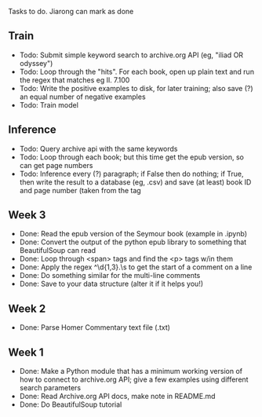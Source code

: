 Tasks to do. Jiarong can mark as done
## Train
- Todo: Submit simple keyword search to archive.org API (eg, "iliad OR odyssey")
- Todo: Loop through the "hits". For each book, open up plain text and run the regex that matches eg Il. 7.100
- Todo: Write the positive examples to disk, for later training; also save (?) an equal number of negative examples
- Todo: Train model

## Inference
- Todo: Query archive api with the same keywords
- Todo: Loop through each book; but this time get the epub version, so can get page numbers
- Todo: Inference every (?) paragraph; if False then do nothing; if True, then write the result to a database (eg, .csv) and save (at least) book ID and page number (taken from the <span> tag

## Week 3
- Done: Read the epub version of the Seymour book (example in .ipynb)
- Done: Convert the output of the python epub library to something that BeautifulSoup can read
- Done: Loop through \<span\> tags and find the \<p\> tags w/in them
- Done: Apply the regex ^\d{1,3}\.\s to get the start of a comment on a line
- Done: Do something similar for the multi-line comments
- Done: Save to your data structure (alter it if it helps you!)

## Week 2
- Done: Parse Homer Commentary text file (.txt)
## Week 1
- Done: Make a Python module that has a minimum working version of how to connect to archive.org API; give a few examples using different search parameters
- Done: Read Archive.org API docs, make note in README.md
- Done: Do BeautifulSoup tutorial

